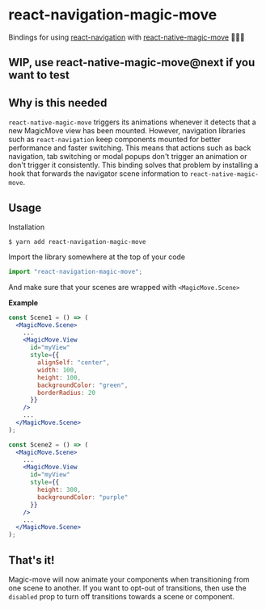 # react-navigation-magic-move <!-- omit in toc -->

Bindings for using [react-navigation](https://reactnavigation.org/) with [react-native-magic-move](https://github.com/IjzerenHein/react-native-magic-move) 🐰🎩✨

## WIP, use react-native-magic-move@next if you want to test

## Why is this needed

`react-native-magic-move` triggers its animations whenever it detects that a new MagicMove view has been mounted. However, navigation libraries such as `react-navigation` keep components mounted for better performance and faster switching. This means that actions such as back navigation, tab switching or modal popups don't trigger an animation or don't trigger it consistently. This binding solves that problem by installing a hook that forwards the navigator scene information to `react-native-magic-move`.

## Usage

Installation

```
$ yarn add react-navigation-magic-move
```

Import the library somewhere at the top of your code

```jsx
import "react-navigation-magic-move";
```

And make sure that your scenes are wrapped with `<MagicMove.Scene>`

**Example**

```jsx
const Scene1 = () => (
  <MagicMove.Scene>
    ...
    <MagicMove.View
      id="myView"
      style={{
        alignSelf: "center",
        width: 100,
        height: 100,
        backgroundColor: "green",
        borderRadius: 20
      }}
    />
    ...
  </MagicMove.Scene>
);

const Scene2 = () => (
  <MagicMove.Scene>
    ...
    <MagicMove.View
      id="myView"
      style={{
        height: 300,
        backgroundColor: "purple"
      }}
    />
    ...
  </MagicMove.Scene>
);
```

## That's it!

Magic-move will now animate your components when transitioning from one scene to another. If you want to opt-out of transitions, then use the `disabled` prop to turn off transitions towards a scene or component.
